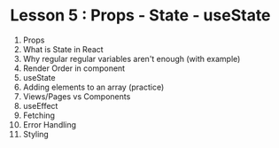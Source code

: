 # Lesson 5 : Props - State - useState

1. Props
2. What is State in React
3. Why regular regular variables aren't enough (with example)
4. Render Order in component
5. useState
6. Adding elements to an array (practice)
7. Views/Pages vs Components
8. useEffect
9. Fetching
10. Error Handling
11. Styling
